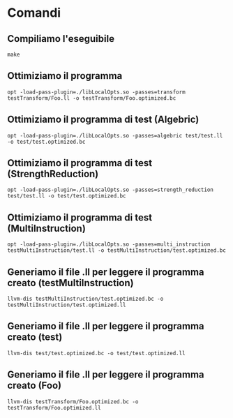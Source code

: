 # Comandi

## Compiliamo l'eseguibile

    make

## Ottimiziamo il programma

    opt -load-pass-plugin=./libLocalOpts.so -passes=transform testTransform/Foo.ll -o testTransform/Foo.optimized.bc

## Ottimiziamo il programma di test (Algebric)

    opt -load-pass-plugin=./libLocalOpts.so -passes=algebric test/test.ll -o test/test.optimized.bc
    
## Ottimiziamo il programma di test (StrengthReduction)

    opt -load-pass-plugin=./libLocalOpts.so -passes=strength_reduction test/test.ll -o test/test.optimized.bc
    
## Ottimiziamo il programma di test (MultiInstruction)

    opt -load-pass-plugin=./libLocalOpts.so -passes=multi_instruction testMultiInstruction/test.ll -o testMultiInstruction/test.optimized.bc

## Generiamo il file .ll per leggere il programma creato (testMultiInstruction)

    llvm-dis testMultiInstruction/test.optimized.bc -o testMultiInstruction/test.optimized.ll
    
## Generiamo il file .ll per leggere il programma creato (test)

    llvm-dis test/test.optimized.bc -o test/test.optimized.ll

## Generiamo il file .ll per leggere il programma creato (Foo)

    llvm-dis testTransform/Foo.optimized.bc -o testTransform/Foo.optimized.ll
